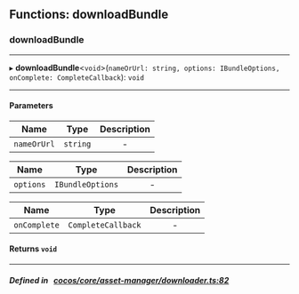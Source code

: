 ## Functions: downloadBundle

### downloadBundle


___
▸ **downloadBundle**<`void`\>(`nameOrUrl: string, options: IBundleOptions, onComplete: CompleteCallback`): `void`
___


#### Parameters

| Name | Type | Description |
| :------: | :------: | :------: |
| `nameOrUrl` | `string` | - |

| Name | Type | Description |
| :------: | :------: | :------: |
| `options` | `IBundleOptions` | - |

| Name | Type | Description |
| :------: | :------: | :------: |
| `onComplete` | `CompleteCallback` | - |


#### Returns `void` 
___


##### Defined in &nbsp;   [cocos/core/asset-manager/downloader.ts:82](https://github.com/cocos-creator/engine/blob/c7bf6b8a9/cocos/core/asset-manager/downloader.ts#L82)&nbsp;
